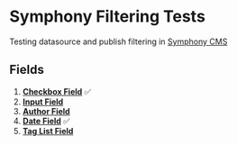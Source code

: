 # Symphony Filtering Tests

Testing datasource and publish filtering in [Symphony CMS](https://github.com/symphonycms/symphony-2)

## Fields

1. **[Checkbox Field](fields/checkbox-field.md)** :white_check_mark:
2. **[Input Field](fields/input-field.md)**
3. **[Author Field](fields/author-field.md)**
4. **[Date Field](fields/date-field.md)** :white_check_mark:
5. **[Tag List Field](fields/tag-list-field.md)**


